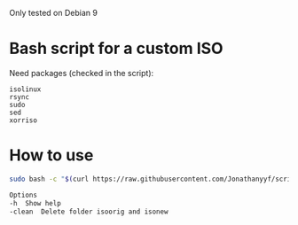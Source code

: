 Only tested on Debian 9   

# Bash script for a custom ISO

Need packages (checked in the script):

    isolinux
    rsync
    sudo
    sed
    xorriso


# How to use 
```bash
sudo bash -c "$(curl https://raw.githubusercontent.com/Jonathanyyf/script-debian-preseed/master/preseed-script.sh)" _ "<put_your_iso_path_here>"

Options
-h	Show help
-clean	Delete folder isoorig and isonew
```

